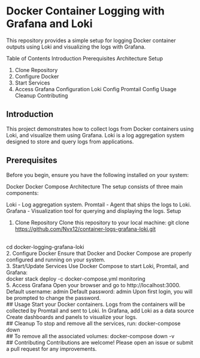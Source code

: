 # Docker Container Logging with Grafana and Loki
This repository provides a simple setup for logging Docker container outputs using Loki and visualizing the logs with Grafana.

Table of Contents
Introduction
Prerequisites
Architecture
Setup
1. Clone Repository
2. Configure Docker
3. Start Services
4. Access Grafana
Configuration
Loki Config
Promtail Config
Usage
Cleanup
Contributing

## Introduction
This project demonstrates how to collect logs from Docker containers using Loki, and visualize them using Grafana. Loki is a log aggregation system designed to store and query logs from applications.

## Prerequisites
Before you begin, ensure you have the following installed on your system:

Docker
Docker Compose
Architecture
The setup consists of three main components:

Loki - Log aggregation system.
Promtail - Agent that ships the logs to Loki.
Grafana - Visualization tool for querying and displaying the logs.
Setup
1. Clone Repository
Clone this repository to your local machine:
git clone https://github.com/Nvx12/container-logs-grafana-loki.git
<br/>
cd docker-logging-grafana-loki
<br/>
2. Configure Docker
Ensure that Docker and Docker Compose are properly configured and running on your system.
<br/>
3. Start/Update Services
Use Docker Compose to start Loki, Promtail, and Grafana:
<br/>
docker stack deploy -c docker-compose.yml monitoring
<br/>
5. Access Grafana
Open your browser and go to http://localhost:3000.
Default username: admin
Default password: admin
Upon first login, you will be prompted to change the password.
<br/>
## Usage Start your Docker containers.
Logs from the containers will be collected by Promtail and sent to Loki.
In Grafana, add Loki as a data source
Create dashboards and panels to visualize your logs.
<br/>
## Cleanup
To stop and remove all the services, run:
docker-compose down
<br/>
## To remove all the associated volumes:
docker-compose down -v
<br/>
## Contributing
Contributions are welcome! Please open an issue or submit a pull request for any improvements.
